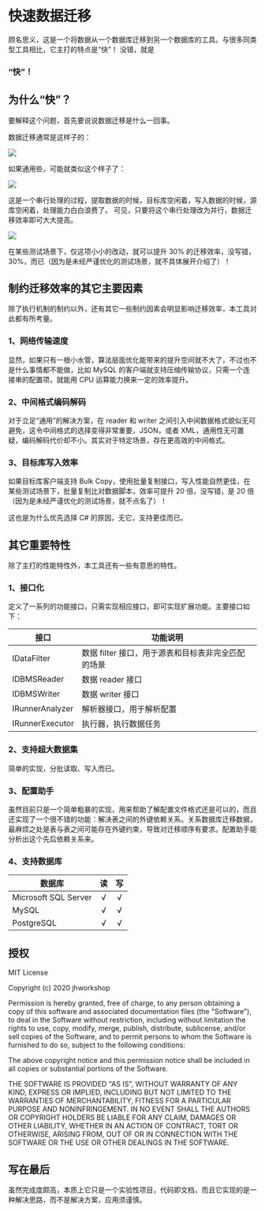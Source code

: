 # 快速数据迁移
顾名思义，这是一个将数据从一个数据库迁移到另一个数据库的工具。与很多同类型工具相比，它主打的特点是“快”！
没错，就是
### “快”！

## 为什么“快”？
要解释这个问题，首先要说说数据迁移是什么一回事。

数据迁移通常是这样子的：

![](https://ebuy.ucoz.com/rdm/seq1.png)

如果通用些，可能就类似这个样子了：

![](https://ebuy.ucoz.com/rdm/seq2.png)

这是一个串行处理的过程，提取数据的时候，目标库空闲着，写入数据的时候，源库空闲着，处理能力白白浪费了。
可见，只要将这个串行处理改为并行，数据迁移效率即可大大提高。

![](https://ebuy.ucoz.com/rdm/seq3.png)

在某些测试场景下，仅这项小小的改动，就可以提升 30% 的迁移效率，没写错，30%，而已（因为是未经严谨优化的测试场景，就不具体展开介绍了）！

## 制约迁移效率的其它主要因素
除了执行机制的制约以外，还有其它一些制约因素会明显影响迁移效率，本工具对此都有所考量。

### 1、网络传输速度
显然，如果只有一根小水管，算法层面优化能带来的提升空间就不大了，不过也不是什么事情都不能做，比如 MySQL 的客户端就支持压缩传输协议，只需一个连接串的配置项，就能用 CPU 运算能力换来一定的效率提升。

### 2、中间格式编码解码
对于立足“通用”的解决方案，在 reader 和 writer 之间引入中间数据格式貌似无可避免，这令中间格式的选择变得非常重要，JSON，或者 XML，通用性无可置疑，编码解码代价却不小。其实对于特定场景，存在更高效的中间格式。

### 3、目标库写入效率
如果目标库客户端支持 Bulk Copy，使用批量复制接口，写入性能自然更佳，在某些测试场景下，批量复制比对数据脚本，效率可提升 20 倍，没写错，是 20 倍（因为是未经严谨优化的测试场景，就不点名了）！

这也是为什么优先选择 C# 的原因，无它，支持更佳而已。

## 其它重要特性
除了主打的性能特性外，本工具还有一些有意思的特性。

### 1、接口化
定义了一系列的功能接口，只需实现相应接口，即可实现扩展功能。主要接口如下：

| 接口 | 功能说明 |
| ---- | -------- |
| IDataFilter | 数据 filter 接口，用于源表和目标表非完全匹配的场景 |
| IDBMSReader | 数据 reader 接口 |
| IDBMSWriter | 数据 writer 接口 |
| IRunnerAnalyzer | 解析器接口，用于解析配置 |
| IRunnerExecutor | 执行器，执行数据任务 |

### 2、支持超大数据集
简单的实现，分批读取、写入而已。

### 3、配置助手
虽然目前只是一个简单粗暴的实现，用来帮助了解配置文件格式还是可以的，而且还实现了一个很不错的功能：解决表之间的外键依赖关系。关系数据库迁移数据，最麻烦之处是表与表之间可能存在外键约束，导致对迁移顺序有要求。配置助手能分析出这个先后依赖关系来。

### 4、支持数据库

| 数据库 | 读 | 写 |
| ------ | :--: | :--: |
| Microsoft SQL Server | √ | √ |
| MySQL | √ | √ |
| PostgreSQL | √ | √ |

## 授权
MIT License

Copyright (c) 2020 jhworkshop

Permission is hereby granted, free of charge, to any person obtaining a copy of this software and associated documentation files (the "Software"), to deal in the Software without restriction, including without limitation the rights to use, copy, modify, merge, publish, distribute, sublicense, and/or sell copies of the Software, and to permit persons to whom the Software is furnished to do so, subject to the following conditions:

The above copyright notice and this permission notice shall be included in all copies or substantial portions of the Software.

THE SOFTWARE IS PROVIDED "AS IS", WITHOUT WARRANTY OF ANY KIND, EXPRESS OR IMPLIED, INCLUDING BUT NOT LIMITED TO THE WARRANTIES OF MERCHANTABILITY, FITNESS FOR A PARTICULAR PURPOSE AND NONINFRINGEMENT. IN NO EVENT SHALL THE AUTHORS OR COPYRIGHT HOLDERS BE LIABLE FOR ANY CLAIM, DAMAGES OR OTHER LIABILITY, WHETHER IN AN ACTION OF CONTRACT, TORT OR OTHERWISE, ARISING FROM, OUT OF OR IN CONNECTION WITH THE SOFTWARE OR THE USE OR OTHER DEALINGS IN THE SOFTWARE.

## 写在最后
虽然完成度颇高，本质上它只是一个实验性项目，代码即文档，而且它实现的是一种解决思路，而不是解决方案，应用须谨慎。
